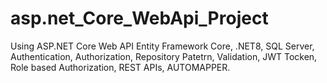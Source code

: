 # asp.net_Core_WebApi_Project
Using ASP.NET Core Web API  Entity Framework Core, .NET8, SQL Server,  Authentication,  Authorization,  Repository Patetrn, Validation, JWT Tocken, Role based Authorization, REST APIs, AUTOMAPPER.
